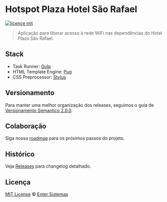 # Hotspot Plaza Hotel São Rafael

[![licence mit](https://img.shields.io/badge/licence-MIT-blue.svg)](https://github.com/brunonigro/plaza-hotspot/blob/master/LICENSE.md)

> Aplicação para liberar acesso à rede WiFi nas dependências do Hotel Plaza São Rafael.

## Stack

- Task Runner: [Gulp](http://www.gulpjs.com/)
- HTML Template Engine: [Pug](http://pugjs.com/api/getting-started.html)
- CSS Preprocessor: [Stylus](http://www.stylus-lang.com/)

## Versionamento

Para manter uma melhor organização dos releases, seguimos o guia de [Versionamento Semantico 2.0.0](http://semver.org/).

## Colaboração
Siga nosso [roadmap](https://github.com/brunonigro/plaza-hotspot/issues/1) para os próximos passos do projeto.

## Histórico
Veja [Releases](https://github.com/brunonigro/plaza-hotspot/releases) para changelog detalhado.

## Licença
[MIT License](https://github.com/brunonigro/plaza-hotspot/blob/master/LICENSE.md) © [Enter Sistemas](http://www.entersistemas.com.br/)
